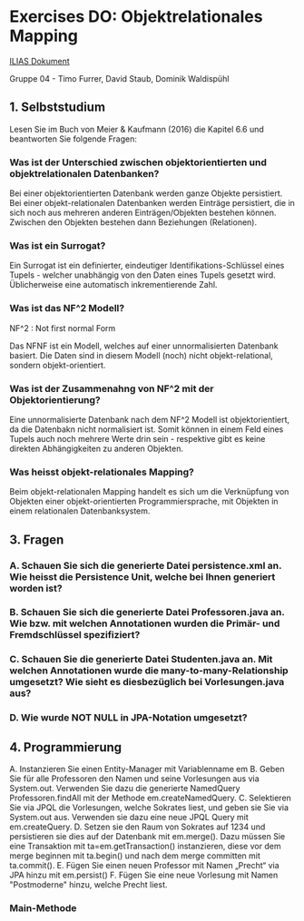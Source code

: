 # Exercises DO: Objektrelationales Mapping

[ILIAS Dokument](https://elearning.hslu.ch/ilias/goto.php?target=file_3682738_download)

Gruppe 04 - Timo Furrer, David Staub, Dominik Waldispühl

## 1. Selbststudium
Lesen Sie im Buch von Meier & Kaufmann (2016) die Kapitel 6.6 und beantworten Sie folgende Fragen:

### Was ist der Unterschied zwischen objektorientierten und objektrelationalen Datenbanken?

Bei einer objektorientierten Datenbank werden ganze Objekte persistiert. Bei einer objekt-relationalen Datenbanken werden Einträge persistiert, die in sich noch aus mehreren anderen Einträgen/Objekten bestehen können. Zwischen den Objekten bestehen dann Beziehungen (Relationen).

### Was ist ein Surrogat?

Ein Surrogat ist ein definierter, eindeutiger Identifikations-Schlüssel eines Tupels - welcher unabhängig von den Daten eines Tupels gesetzt wird. Üblicherweise eine automatisch inkrementierende Zahl.

### Was ist das NF^2 Modell?

NF^2 : Not first normal Form

Das NFNF ist ein Modell, welches auf einer unnormalisierten Datenbank basiert. Die Daten sind in diesem Modell (noch) nicht objekt-relational, sondern objekt-orientiert.

### Was ist der Zusammenahng von NF^2 mit der Objektorientierung?

Eine unnormalisierte Datenbank nach dem NF^2 Modell ist objektorientiert, da die Datenbakn nicht normalisiert ist. Somit können in einem Feld eines Tupels auch noch mehrere Werte drin sein - respektive gibt es keine direkten Abhängigkeiten zu anderen Objekten.

### Was heisst objekt-relationales Mapping?

Beim objekt-relationalen Mapping handelt es sich um die Verknüpfung von Objekten einer objekt-orientierten Programmiersprache, mit Objekten in einem relationalen Datenbanksystem.

## 3. Fragen

### A. Schauen Sie sich die generierte Datei persistence.xml an. Wie heisst die Persistence Unit, welche bei Ihnen generiert worden ist?

### B. Schauen Sie sich die generierte Datei Professoren.java an. Wie bzw. mit welchen Annotationen wurden die Primär- und Fremdschlüssel spezifiziert?

### C. Schauen Sie die generierte Datei Studenten.java an. Mit welchen Annotationen wurde die many-to‐many-Relationship umgesetzt? Wie sieht es diesbezüglich bei Vorlesungen.java aus?

### D. Wie wurde NOT NULL in JPA-Notation umgesetzt?

## 4. Programmierung

A. Instanzieren Sie einen Entity-Manager mit Variablenname em 
B. Geben Sie für alle Professoren den Namen und seine Vorlesungen aus via System.out. Verwenden Sie dazu die generierte NamedQuery Professoren.findAll mit der Methode em.createNamedQuery. 
C. Selektieren Sie via JPQL die Vorlesungen, welche Sokrates liest, und geben sie Sie via System.out aus. Verwenden sie dazu eine neue JPQL Query mit em.createQuery. 
D. Setzen sie den Raum von Sokrates auf 1234 und persistieren sie dies auf der Datenbank mit em.merge(). Dazu müssen Sie eine Transaktion mit ta=em.getTransaction() instanzieren, diese vor dem merge beginnen mit ta.begin() und nach dem merge committen mit ta.commit(). 
E. Fügen Sie einen neuen Professor mit Namen „Precht“ via JPA hinzu mit em.persist()
F. Fügen Sie eine neue Vorlesung mit Namen "Postmoderne" hinzu, welche Precht liest.

### Main-Methode

```java


```


















